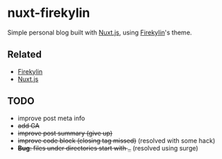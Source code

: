 # nuxt-firekylin

Simple personal blog built with [Nuxt.js](https//:nuxtjs.org), using [Firekylin](https://github.com/firekylin/firekylin)'s theme.

## Related

- [Firekylin](https://github.com/firekylin/firekylin)
- [Nuxt.js](https//:nuxtjs.org)

## TODO

- improve post meta info
- <del>add GA</del>
- <del>improve post summary<del> (give up)
- <del>improve code block (closing tag missed)</del> (resolved with some hack)
- <del>**Bug**: files under directories start with `_`</del> (resolved using surge)

